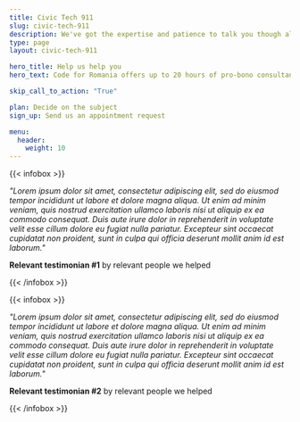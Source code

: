 ```yaml
---
title: Civic Tech 911
slug: civic-tech-911
description: We've got the expertise and patience to talk you though all your civic tech pain points. 
type: page
layout: civic-tech-911

hero_title: Help us help you
hero_text: Code for Romania offers up to 20 hours of pro-bono consultancy every week. We can assist you with finding the correct technical solution to your problem, help you design the UI/UX of you solution, or offer technical expertise. 

skip_call_to_action: "True"

plan: Decide on the subject
sign_up: Send us an appointment request

menu:
  header:
    weight: 10
---
```


{{< infobox >}}
  
*"Lorem ipsum dolor sit amet, consectetur adipiscing elit, sed do eiusmod tempor incididunt ut labore et dolore magna aliqua. Ut enim ad minim veniam, quis nostrud exercitation ullamco laboris nisi ut aliquip ex ea commodo consequat. Duis aute irure dolor in reprehenderit in voluptate velit esse cillum dolore eu fugiat nulla pariatur. Excepteur sint occaecat cupidatat non proident, sunt in culpa qui officia deserunt mollit anim id est laborum."*

**Relevant testimonian #1** by relevant people we helped

{{< /infobox >}}

{{< infobox >}}

*"Lorem ipsum dolor sit amet, consectetur adipiscing elit, sed do eiusmod tempor incididunt ut labore et dolore magna aliqua. Ut enim ad minim veniam, quis nostrud exercitation ullamco laboris nisi ut aliquip ex ea commodo consequat. Duis aute irure dolor in reprehenderit in voluptate velit esse cillum dolore eu fugiat nulla pariatur. Excepteur sint occaecat cupidatat non proident, sunt in culpa qui officia deserunt mollit anim id est laborum."*

**Relevant testimonian #2** by relevant people we helped

{{< /infobox >}}